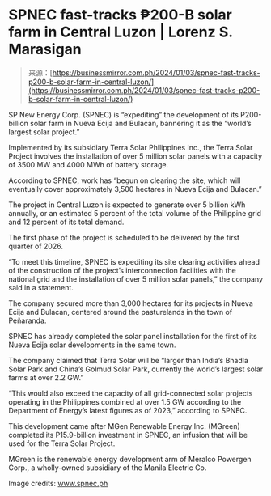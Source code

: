 <!--yml
category: 未分类
date: 2024-05-27 14:57:12
-->

# SPNEC fast-tracks ₱200-B solar farm in Central Luzon | Lorenz S. Marasigan

> 来源：[https://businessmirror.com.ph/2024/01/03/spnec-fast-tracks-p200-b-solar-farm-in-central-luzon/](https://businessmirror.com.ph/2024/01/03/spnec-fast-tracks-p200-b-solar-farm-in-central-luzon/)

SP New Energy Corp. (SPNEC) is “expediting” the development of its P200-billion solar farm in Nueva Ecija and Bulacan, bannering it as the “world’s largest solar project.”

Implemented by its subsidiary Terra Solar Philippines Inc., the Terra Solar Project involves the installation of over 5 million solar panels with a capacity of 3500 MW and 4000 MWh of battery storage.

According to SPNEC, work has “begun on clearing the site, which will eventually cover approximately 3,500 hectares in Nueva Ecija and Bulacan.”

The project in Central Luzon is expected to generate over 5 billion kWh annually, or an estimated 5 percent of the total volume of the Philippine grid and 12 percent of its total demand.

The first phase of the project is scheduled to be delivered by the first quarter of 2026.

“To meet this timeline, SPNEC is expediting its site clearing activities ahead of the construction of the project’s interconnection facilities with the national grid and the installation of over 5 million solar panels,” the company said in a statement.

The company secured more than 3,000 hectares for its projects in Nueva Ecija and Bulacan, centered around the pasturelands in the town of Peñaranda.

SPNEC has already completed the solar panel installation for the first of its Nueva Ecija solar developments in the same town.

The company claimed that Terra Solar will be “larger than India’s Bhadla Solar Park and China’s Golmud Solar Park, currently the world’s largest solar farms at over 2.2 GW.”

“This would also exceed the capacity of all grid-connected solar projects operating in the Philippines combined at over 1.5 GW according to the Department of Energy’s latest figures as of 2023,” according to SPNEC.

This development came after MGen Renewable Energy Inc. (MGreen) completed its P15.9-billion investment in SPNEC, an infusion that will be used for the Terra Solar Project.

MGreen is the renewable energy development arm of Meralco Powergen Corp., a wholly-owned subsidiary of the Manila Electric Co.   

Image credits: www.spnec.ph